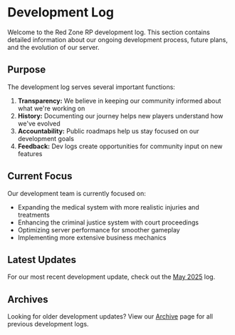 # Development Log

Welcome to the Red Zone RP development log. This section contains detailed information about our ongoing development process, future plans, and the evolution of our server.

## Purpose

The development log serves several important functions:

1. **Transparency:** We believe in keeping our community informed about what we're working on
2. **History:** Documenting our journey helps new players understand how we've evolved
3. **Accountability:** Public roadmaps help us stay focused on our development goals
4. **Feedback:** Dev logs create opportunities for community input on new features

## Current Focus

Our development team is currently focused on:

- Expanding the medical system with more realistic injuries and treatments
- Enhancing the criminal justice system with court proceedings
- Optimizing server performance for smoother gameplay
- Implementing more extensive business mechanics

## Latest Updates

For our most recent development update, check out the [May 2025](may-2025.md) log.

## Archives

Looking for older development updates? View our [Archive](archive.md) page for all previous development logs. 
